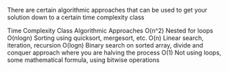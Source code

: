 There are certain algorithmic approaches that can be used to get your solution down to a certain time complexity class

Time Complexity Class   Algorithmic Approaches
O(n^2)                  Nested for loops
O(nlogn)                Sorting using quicksort, mergesort, etc.
O(n)                    Linear search, iteration, recursion
O(logn)                 Binary search on sorted array, divide and conquer approach where you are halving the process
O(1)                    Not using loops, some mathematical formula, using bitwise operations